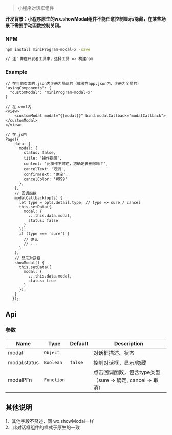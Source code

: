 > 小程序对话框组件

**开发背景：小程序原生的wx.showModal组件不能任意控制显示/隐藏，在某些场景下需要手动函数控制关闭。**

### NPM

``` bash
npm install miniProgram-modal-x -save

// 注：并在开发者工具中，选择工具 => 构建npm
```
### Example

```
// 在当前页面的.json内注册为局部的（或者在app.json内，注册为全局的）
"usingComponents": {
  "customModal": "miniProgram-modal-x"
}

// 在.wxml内
<view>
    <customModal modal="{{modal}}" bind:modalCallback="modalCallback"></customModal>
</view>

// 在.js内
Page({
    data: {
      modal: {
        status: false,
        title: '操作提醒',
        content: '此操作不可逆，您确定要删除吗？',
        cancelText: '取消',
        confirmText: '确定',
        cancelColor: '#999'
      },
    },
    // 回调函数
    modalCallback(opts) {
      let type = opts.detail.type; // type => sure / cancel
      this.setData({
        modal: {
          ...this.data.modal,
          status: false
        }
      });
      if (type === 'sure') {
        // 确认
        // ...
      }
    },
    // 显示对话框
    showModal() {
      this.setData({
        modal: {
          ...this.data.modal,
          status: true
        }
      });
    }
   });
```

## Api
### 参数
| Name                        | Type        | Default      | Description                      |
|-----------------------------|-------------|--------------|--------------------------------------------------------------------|
| modal                      | `Object`    |              | 对话框描述、状态          |
| modal.status               | `Boolean`   | `false`      | 控制对话框，显示/隐藏            |
| modalPFn                   | `Function`  |              | 点击回调函数，包含type类型（sure => 确定, cancel => 取消）                      |


## 其他说明
1、其他字段不赘述，同 wx.showModal一样
<br>
2、此对话框组件的样式于原生的一致
